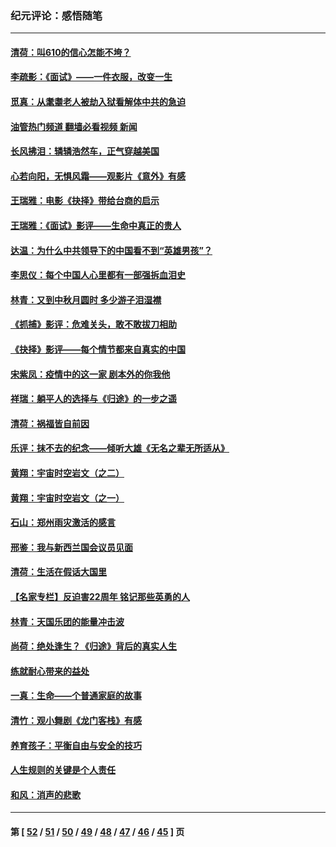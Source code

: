 ### 纪元评论：感悟随笔
---
#### [清荷：叫610的信心怎能不垮？](../../pages/nsc1035/n13304848.md?10170330) 
#### [李疏影：《面试》——一件衣服，改变一生](../../pages/nsc1035/n13292494.md?10170330) 
#### [觅真：从耄耋老人被劫入狱看解体中共的急迫](../../pages/nsc1035/n13284545.md?10170330) 
#### [油管热门频道 翻墙必看视频 新闻](ok?10170330)
#### [长风拂泪：辚辚浩然车，正气穿越美国](../../pages/nsc1035/n13284280.md?10170330) 
#### [心若向阳，无惧风霜——观影片《意外》有感](../../pages/nsc1035/n13275318.md?10170330) 
#### [王瑞雅：电影《抉择》带给台商的启示](../../pages/nsc1035/n13274064.md?10170330) 
#### [王瑞雅：《面试》影评——生命中真正的贵人](../../pages/nsc1035/n13260528.md?10170330) 
#### [达温：为什么中共领导下的中国看不到“英雄男孩”？](../../pages/nsc1035/n13257099.md?10170330) 
#### [李思仪：每个中国人心里都有一部强拆血泪史](../../pages/nsc1035/n13249632.md?10170330) 
#### [林青：又到中秋月圆时 多少游子泪湿襟](../../pages/nsc1035/n13245916.md?10170330) 
#### [《抓捕》影评：危难关头，敢不敢拔刀相助](../../pages/nsc1035/n13244251.md?10170330) 
#### [《抉择》影评——每个情节都来自真实的中国](../../pages/nsc1035/n13242564.md?10170330) 
#### [宋紫凤：疫情中的这一家 剧本外的你我他](../../pages/nsc1035/n13242358.md?10170330) 
#### [祥瑞：躺平人的选择与《归途》的一步之遥](../../pages/nsc1035/n13213201.md?10170330) 
#### [清荷：祸福皆自前因](../../pages/nsc1035/n13213177.md?10170330) 
#### [乐评：抹不去的纪念——倾听大雄《无名之辈无所适从》](../../pages/nsc1035/n13163359.md?10170330) 
#### [黄翔：宇宙时空岩文（之二）](../../pages/nsc1035/n13141116.md?10170330) 
#### [黄翔：宇宙时空岩文（之一）](../../pages/nsc1035/n13140355.md?10170330) 
#### [石山：郑州雨灾激活的感言](../../pages/nsc1035/n13135372.md?10170330) 
#### [邢鉴：我与新西兰国会议员见面](../../pages/nsc1035/n13111626.md?10170330) 
#### [清荷：生活在假话大国里](../../pages/nsc1035/n13103916.md?10170330) 
#### [【名家专栏】反迫害22周年 铭记那些英勇的人](../../pages/nsc1035/n13102771.md?10170330) 
#### [林青：天国乐团的能量冲击波](../../pages/nsc1035/n13099634.md?10170330) 
#### [尚荷：绝处逢生？《归途》背后的真实人生](../../pages/nsc1035/n13099470.md?10170330) 
#### [练就耐心带来的益处](../../pages/nsc1035/n13081876.md?10170330) 
#### [一真：生命——个普通家庭的故事](../../pages/nsc1035/n13075782.md?10170330) 
#### [清竹：观小舞剧《龙门客栈》有感](../../pages/nsc1035/n13069850.md?10170330) 
#### [养育孩子：平衡自由与安全的技巧](../../pages/nsc1035/n13054510.md?10170330) 
#### [人生规则的关键是个人责任](../../pages/nsc1035/n13053252.md?10170330) 
#### [和风：消声的悲歌](../../pages/nsc1035/n13051994.md?10170330) 

---
#### 第 [ [52](./52.md?10170330) / [51](./51.md?10170330) / [50](./50.md?10170330) / [49](./49.md?10170330) / [48](./48.md?10170330) / [47](./47.md?10170330) / [46](./46.md?10170330) / [45](./45.md?10170330) ] 页
